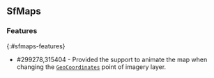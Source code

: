 ## SfMaps

### Features
{:#sfmaps-features}

* \#299278,315404 - Provided the support to animate the map when changing the [`GeoCoordinates`](https://help.syncfusion.com/xamarin/maps/mapsprovider#set-geo-coordinates-pointscenter-position) point of imagery layer.

